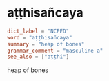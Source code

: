 # aṭṭhisañcaya

``` toml
dict_label = "NCPED"
word = "aṭṭhisañcaya"
summary = "heap of bones"
grammar_comment = "masculine a"
see_also = ["aṭṭhi"]
```

heap of bones

